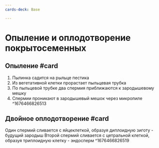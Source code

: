 ```yaml
---
cards-deck: Base

---
```


# Опыление и оплодотворение покрытосеменных

## Опыление #card
1. Пылинка садится на рыльце пестика
2. Из вегетативной клетки прорастает пыльцевая трубка
3. По пыльцевой трубке два спермия приближаются к зародышевому мешку
4. Спермии проникают в зародышевый мешок через микропиле
^1676466826513

## Двойное оплодотворение #card
Один спермий сливается с яйцеклеткой, образуя диплоидную зиготу - будущий зародыш
Второй спермий сливается с цетральной клеткой, образуя триплоидную клетку - эндосперм
^1676466826519
